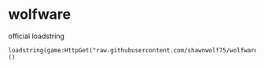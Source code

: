 # wolfware
official loadstring
```
loadstring(game:HttpGet("raw.githubusercontent.com/shawnwolf75/wolfware/loader"))()
```

